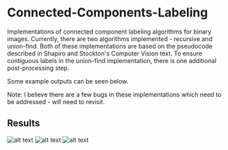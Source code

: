 # Connected-Components-Labeling
Implementations of connected component labeling algorithms for binary images. Currently, there are two algorithms implemented - 
recursive and union-find. Both of these implementations are based on the pseudocode described in Shapiro and Stockton's Computer Vision
 text. To ensure contiguous labels in the union-find implementation, there is one additional post-processing step.
 
 Some example outputs can be seen below.
 
 Note: I believe there are a few bugs in these implementations which need to be addressed - will need to revisit.


## Results ##
![alt text](https://github.com/danielenricocahall/Connected-Components-Labeling/blob/master/Figures/conn_comp_ex_1.png)
![alt text](https://github.com/danielenricocahall/Connected-Components-Labeling/blob/master/Figures/conn_comp_ex2.png)
![alt text](https://github.com/danielenricocahall/Connected-Components-Labeling/blob/master/Figures/conn_comp_ex_3.png)
